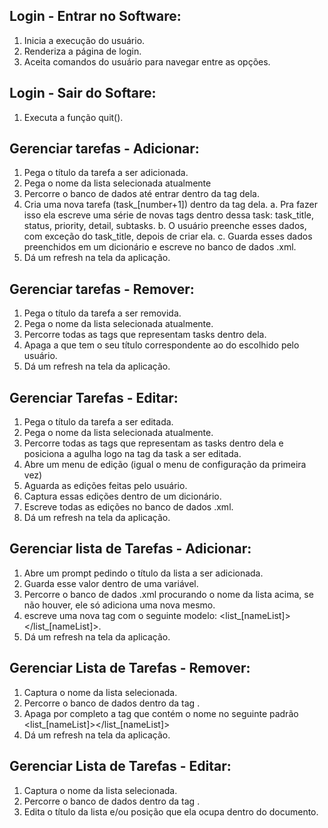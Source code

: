 ## Login - Entrar no Software:
1. Inicia a execução do usuário.
2. Renderiza a página de login.
3. Aceita comandos do usuário para navegar entre as opções.

## Login - Sair do Softare:
1. Executa a função quit().

## Gerenciar tarefas - Adicionar:
1. Pega o título da tarefa a ser adicionada.
2. Pega o nome da lista selecionada atualmente
3. Percorre o banco de dados até entrar dentro da tag dela.
4. Cria uma nova tarefa (task_[number+1]) dentro da tag dela.
	a. Pra fazer isso ela escreve uma série de novas tags dentro dessa task: task_title, status, priority, detail, subtasks.
	b. O usuário preenche esses dados, com exceção do task_title, depois de criar ela.
	c. Guarda esses dados preenchidos em um dicionário e escreve no banco de dados .xml.
5. Dá um refresh na tela da aplicação.

## Gerenciar tarefas - Remover:
1. Pega o título da tarefa a ser removida.
2. Pega o nome da lista selecionada atualmente.
3. Percorre todas as tags que representam tasks dentro dela.
4. Apaga a que tem o seu título correspondente ao do escolhido pelo usuário.
5. Dá um refresh na tela da aplicação.

## Gerenciar Tarefas - Editar:
1. Pega o título da tarefa a ser editada.
2. Pega o nome da lista selecionada atualmente.
3. Percorre todas as tags que representam as tasks dentro dela e posiciona a agulha logo na tag da task a ser editada.
4. Abre um menu de edição (igual o menu de configuração da primeira vez)
5. Aguarda as edições feitas pelo usuário.
6. Captura essas edições dentro de um dicionário.
7. Escreve todas as edições no banco de dados .xml.
8. Dá um refresh na tela da aplicação.

## Gerenciar lista de Tarefas - Adicionar:
1. Abre um prompt pedindo o título da lista a ser adicionada.
2. Guarda esse valor dentro de uma variável.
3. Percorre o banco de dados .xml procurando o nome da lista acima, se não houver, ele só adiciona uma nova mesmo.
4. escreve uma nova tag com o seguinte modelo: <list_[nameList]></list_[nameList]>.
5. Dá um refresh na tela da aplicação.

## Gerenciar Lista de Tarefas - Remover:
1. Captura o nome da lista selecionada.
2. Percorre o banco de dados dentro da tag <data></data>.
3. Apaga por completo a tag que contém o nome no seguinte padrão <list_[nameList]></list_[nameList]>
4. Dá um refresh na tela da aplicação.

## Gerenciar Lista de Tarefas - Editar:
1. Captura o nome da lista selecionada.
2. Percorre o banco de dados dentro da tag <data></data>.
3. Edita o título da lista e/ou posição que ela ocupa dentro do documento.
